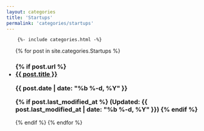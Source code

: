 ```yaml
---
layout: categories
title: 'Startups'
permalink: 'categories/startups'
---
```


<div>

		{%- include categories.html -%}
</div>


<ul>
  {% for post in site.categories.Startups  %}
<h3>
    {% if post.url %}
       <li>
       		<a href="{{ post.url }}">{{ post.title }}</a>
       </li>

        
<span class="post-meta">

  <time datetime="{{ post.date | date_to_xmlschema }}">{{ post.date | date: "%b %-d, %Y" }}</time>
  
  {% if post.last_modified_at %}
  (Updated: <time datetime="{{ post.last_modified_at | date_to_xmlschema }}">{{ post.last_modified_at | date: "%b %-d, %Y" }}</time>)
  {% endif %}
  
</span>
</h3>

  {% endif %}
  {% endfor %}
</ul>


